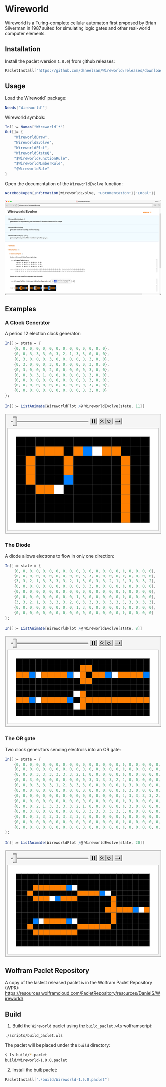 # Wireworld

Wireworld is a Turing-complete cellular automaton first proposed by Brian Silverman in 1987 suited for simulating logic gates and other real-world computer elements.

## Installation

Install the paclet (version `1.0.0`) from github releases:
```Mathematica
PacletInstall["https://github.com/daneelsan/Wireworld/releases/download/v1.0.0/Wireworld-1.0.0.paclet"]
```

## Usage

Load the Wireworld` package:
```Mathematica
Needs["Wireworld`"]
```

Wireworld symbols:
```Mathematica
In[]:= Names["Wireworld`*"]
Out[]= {
	"WireworldDraw",
	"WireworldEvolve",
	"WireworldPlot",
	"WireworldStateQ",
	"$WireworldFunctionRule",
	"$WireworldNumberRule",
	"$WireworldRule"
}
```

Open the documentation of the `WireworldEvolve` function:
```Mathematica
NotebookOpen[Information[WireworldEvolve, "Documentation"]["Local"]]
```
![ref/WireworldEvolve](./screenshots/ref-WireworldEvolve.png)

## Examples

### A Clock Generator

A period 12 electron clock generator:
```Mathematica
In[]:= state = {
	{0, 0, 0, 0, 0, 0, 0, 0, 0, 0, 0, 0, 0, 0},
	{0, 0, 3, 3, 3, 0, 3, 2, 1, 3, 3, 0, 0, 0},
	{0, 3, 0, 0, 0, 3, 0, 0, 0, 0, 0, 3, 0, 0},
	{0, 3, 0, 0, 0, 3, 0, 0, 0, 0, 0, 3, 0, 0},
	{0, 3, 0, 0, 0, 2, 0, 0, 0, 0, 0, 3, 0, 0},
	{0, 0, 3, 3, 1, 0, 0, 0, 0, 0, 0, 3, 0, 0},
	{0, 0, 0, 0, 0, 0, 0, 0, 0, 0, 0, 3, 0, 0},
	{0, 0, 0, 0, 0, 0, 0, 0, 0, 0, 0, 3, 0, 0},
	{0, 0, 0, 0, 0, 0, 0, 0, 0, 0, 0, 3, 0, 0}
};

In[]:= ListAnimate[WireworldPlot /@ WireworldEvolve[state, 11]]
```
![A clock generator](./screenshots/example-ClockGenerator.gif)

### The Diode

A diode allows electrons to flow in only one direction:
```Mathematica
In[]:= state = {
	{0, 0, 0, 0, 0, 0, 0, 0, 0, 0, 0, 0, 0, 0, 0, 0, 0, 0, 0, 0, 0},
	{0, 0, 0, 0, 0, 0, 0, 0, 0, 0, 3, 3, 0, 0, 0, 0, 0, 0, 0, 0, 0},
	{3, 3, 2, 1, 3, 3, 3, 3, 2, 1, 3, 0, 3, 3, 2, 1, 3, 3, 3, 3, 2},
	{0, 0, 0, 0, 0, 0, 0, 0, 0, 0, 3, 3, 0, 0, 0, 0, 0, 0, 0, 0, 0},
	{0, 0, 0, 0, 0, 0, 0, 0, 0, 0, 0, 0, 0, 0, 0, 0, 0, 0, 0, 0, 0},
	{0, 0, 0, 0, 0, 0, 0, 0, 0, 1, 3, 0, 0, 0, 0, 0, 0, 0, 0, 0, 0},
	{3, 3, 2, 1, 3, 3, 3, 3, 2, 0, 3, 3, 3, 3, 3, 3, 3, 3, 3, 3, 3},
	{0, 0, 0, 0, 0, 0, 0, 0, 0, 1, 3, 0, 0, 0, 0, 0, 0, 0, 0, 0, 0},
	{0, 0, 0, 0, 0, 0, 0, 0, 0, 0, 0, 0, 0, 0, 0, 0, 0, 0, 0, 0, 0}
};

In[]:= ListAnimate[WireworldPlot /@ WireworldEvolve[state, 8]]
```
![Two diodes](./screenshots/example-Diode.gif)

### The OR gate
Two clock generators sending electrons into an OR gate:
```Mathematica
In[]:= state = {
	{0, 0, 0, 0, 0, 0, 0, 0, 0, 0, 0, 0, 0, 0, 0, 0, 0, 0, 0, 0, 0, 0, 0, 0},
	{0, 0, 0, 0, 0, 0, 0, 0, 0, 0, 0, 0, 0, 0, 0, 0, 0, 0, 0, 0, 0, 0, 0, 0},
	{0, 0, 0, 3, 3, 3, 3, 3, 3, 2, 1, 0, 0, 0, 0, 0, 0, 0, 0, 0, 0, 0, 0, 0},
	{0, 0, 3, 0, 0, 0, 0, 0, 0, 0, 0, 3, 3, 3, 3, 2, 1, 0, 0, 0, 0, 0, 0, 0},
	{0, 0, 0, 3, 3, 3, 1, 2, 3, 3, 3, 0, 0, 0, 0, 0, 0, 3, 0, 0, 0, 0, 0, 0},
	{0, 0, 0, 0, 0, 0, 0, 0, 0, 0, 0, 0, 0, 0, 0, 0, 0, 3, 0, 0, 0, 0, 0, 0},
	{0, 0, 0, 0, 0, 0, 0, 0, 0, 0, 0, 0, 0, 0, 0, 0, 3, 3, 3, 3, 3, 2, 1, 3},
	{0, 0, 0, 0, 0, 0, 0, 0, 0, 0, 0, 0, 0, 0, 0, 0, 0, 3, 0, 0, 0, 0, 0, 0},
	{0, 0, 0, 2, 1, 3, 3, 3, 3, 2, 1, 0, 0, 0, 0, 0, 0, 3, 0, 0, 0, 0, 0, 0},
	{0, 0, 3, 0, 0, 0, 0, 0, 0, 0, 0, 3, 3, 3, 3, 3, 3, 0, 0, 0, 0, 0, 0, 0},
	{0, 0, 0, 3, 3, 3, 3, 3, 3, 3, 3, 0, 0, 0, 0, 0, 0, 0, 0, 0, 0, 0, 0, 0},
	{0, 0, 0, 0, 0, 0, 0, 0, 0, 0, 0, 0, 0, 0, 0, 0, 0, 0, 0, 0, 0, 0, 0, 0},
	{0, 0, 0, 0, 0, 0, 0, 0, 0, 0, 0, 0, 0, 0, 0, 0, 0, 0, 0, 0, 0, 0, 0, 0}
};

In[]:= ListAnimate[WireworldPlot /@ WireworldEvolve[state, 20]]
```
![An OR gate](./screenshots/example-OR.gif)

## Wolfram Paclet Repository

A copy of the lastest released paclet is in the Wolfram Paclet Repository (WPR):
https://resources.wolframcloud.com/PacletRepository/resources/DanielS/Wireworld/

## Build

1. Build the `Wireworld` paclet using the `build_paclet.wls` wolframscript:
```bash
./scripts/build_paclet.wls
```
   The paclet will be placed under the `build` directory:
```bash
$ ls build/*.paclet
build/Wireworld-1.0.0.paclet
```

2. Install the built paclet:
```Mathematica
PacletInstall["./build/Wireworld-1.0.0.paclet"]
```
